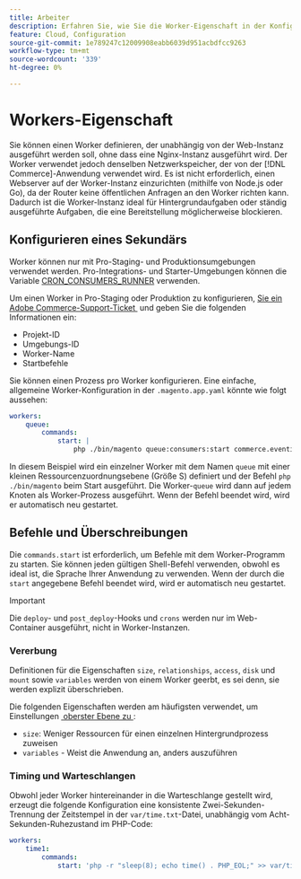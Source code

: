 ```yaml
---
title: Arbeiter
description: Erfahren Sie, wie Sie die Worker-Eigenschaft in der Konfigurationsdatei  [!DNL Commerce] .application konfigurieren.
feature: Cloud, Configuration
source-git-commit: 1e789247c12009908eabb6039d951acbdfcc9263
workflow-type: tm+mt
source-wordcount: '339'
ht-degree: 0%

---
```


# Workers-Eigenschaft

Sie können einen Worker definieren, der unabhängig von der Web-Instanz ausgeführt werden soll, ohne dass eine Nginx-Instanz ausgeführt wird. Der Worker verwendet jedoch denselben Netzwerkspeicher, der von der [!DNL Commerce]-Anwendung verwendet wird. Es ist nicht erforderlich, einen Webserver auf der Worker-Instanz einzurichten (mithilfe von Node.js oder Go), da der Router keine öffentlichen Anfragen an den Worker richten kann. Dadurch ist die Worker-Instanz ideal für Hintergrundaufgaben oder ständig ausgeführte Aufgaben, die eine Bereitstellung möglicherweise blockieren.

## Konfigurieren eines Sekundärs

Worker können nur mit Pro-Staging- und Produktionsumgebungen verwendet werden. Pro-Integrations- und Starter-Umgebungen können die Variable [CRON_CONSUMERS_RUNNER](../environment/variables-deploy.md#cron_consumers_runner) verwenden.

Um einen Worker in Pro-Staging oder Produktion zu konfigurieren, [&#x200B; Sie ein Adobe Commerce-Support-Ticket &#x200B;](https://experienceleague.adobe.com/docs/commerce-knowledge-base/kb/help-center-guide/magento-help-center-user-guide.html?lang=de#submit-ticket) und geben Sie die folgenden Informationen ein:

- Projekt-ID
- Umgebungs-ID
- Worker-Name
- Startbefehle

Sie können einen Prozess pro Worker konfigurieren. Eine einfache, allgemeine Worker-Konfiguration in der `.magento.app.yaml` könnte wie folgt aussehen:

```yaml
workers:
    queue:
        commands:
            start: |
                php ./bin/magento queue:consumers:start commerce.eventing.event.publish
```

In diesem Beispiel wird ein einzelner Worker mit dem Namen `queue` mit einer kleinen Ressourcenzuordnungsebene (Größe S) definiert und der Befehl `php ./bin/magento` beim Start ausgeführt. Die Worker-`queue` wird dann auf jedem Knoten als Worker-Prozess ausgeführt. Wenn der Befehl beendet wird, wird er automatisch neu gestartet.

## Befehle und Überschreibungen

Die `commands.start` ist erforderlich, um Befehle mit dem Worker-Programm zu starten. Sie können jeden gültigen Shell-Befehl verwenden, obwohl es ideal ist, die Sprache Ihrer Anwendung zu verwenden. Wenn der durch die `start` angegebene Befehl beendet wird, wird er automatisch neu gestartet.

>[!IMPORTANT]
>
>Die `deploy`- und `post_deploy`-Hooks und `crons` werden nur im Web-Container ausgeführt, nicht in Worker-Instanzen.

### Vererbung

Definitionen für die Eigenschaften `size`, `relationships`, `access`, `disk` und `mount` sowie `variables` werden von einem Worker geerbt, es sei denn, sie werden explizit überschrieben.

Die folgenden Eigenschaften werden am häufigsten verwendet, um Einstellungen [&#x200B; oberster Ebene zu &#x200B;](properties.md):

- `size`: Weniger Ressourcen für einen einzelnen Hintergrundprozess zuweisen
- `variables` - Weist die Anwendung an, anders auszuführen

### Timing und Warteschlangen

Obwohl jeder Worker hintereinander in die Warteschlange gestellt wird, erzeugt die folgende Konfiguration eine konsistente Zwei-Sekunden-Trennung der Zeitstempel in der `var/time.txt`-Datei, unabhängig vom Acht-Sekunden-Ruhezustand im PHP-Code:

```yaml
workers:
    time1:
        commands:
            start: 'php -r "sleep(8); echo time() . PHP_EOL;" >> var/time.txt& sleep 2'
```
